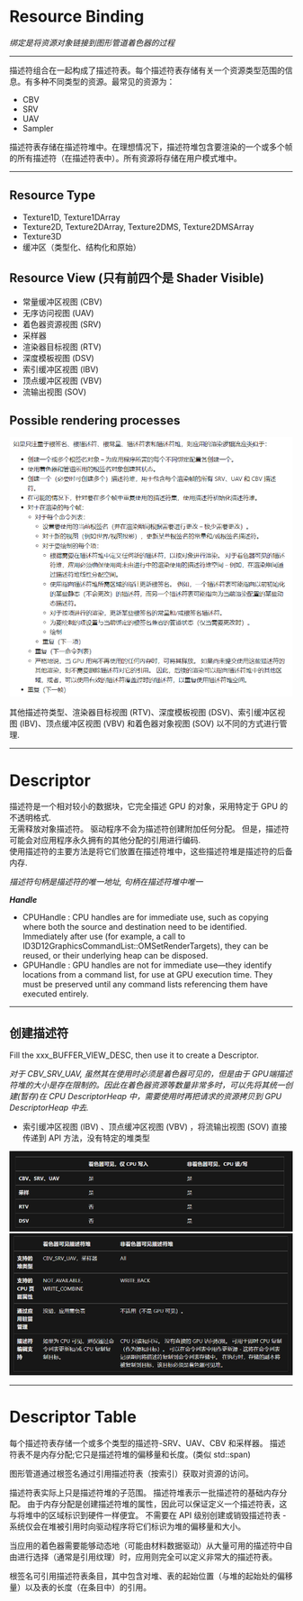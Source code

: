 # Resource Binding

*绑定是将资源对象链接到图形管道着色器的过程*

---

描述符组合在一起构成了描述符表。每个描述符表存储有关一个资源类型范围的信息。有多种不同类型的资源。最常见的资源为：
* CBV
* SRV
* UAV
* Sampler

描述符表存储在描述符堆中。在理想情况下，描述符堆包含要渲染的一个或多个帧的所有描述符（在描述符表中）。所有资源将存储在用户模式堆中。

---

## Resource Type
* Texture1D, Texture1DArray
* Texture2D, Texture2DArray, Texture2DMS, Texture2DMSArray
* Texture3D
* 缓冲区（类型化、结构化和原始）

## Resource View (只有前四个是 Shader Visible)
* 常量缓冲区视图 (CBV) 
* 无序访问视图   (UAV)  
* 着色器资源视图 (SRV) 
* 采样器           
* 渲染器目标视图 (RTV)
* 深度模板视图   (DSV)
* 索引缓冲区视图 (IBV)
* 顶点缓冲区视图 (VBV)
* 流输出视图     (SOV)
  
## Possible rendering processes
<img src="./images/process.png">
</br>

其他描述符类型、渲染器目标视图 (RTV)、深度模板视图 (DSV)、索引缓冲区视图 (IBV)、顶点缓冲区视图 (VBV) 和着色器对象视图 (SOV) 以不同的方式进行管理.

---

# Descriptor

描述符是一个相对较小的数据块，它完全描述 GPU 的对象，采用特定于 GPU 的不透明格式. </br>
无需释放对象描述符。 驱动程序不会为描述符创建附加任何分配。 但是，描述符可能会对应用程序永久拥有的其他分配的引用进行编码. </br>
使用描述符的主要方法是将它们放置在描述符堆中，这些描述符堆是描述符的后备内存.

*描述符句柄是描述符的唯一地址, 句柄在描述符堆中唯一*

***Handle***
* CPUHandle : CPU handles are for immediate use, such as copying where both the source and destination need to be identified. Immediately after use (for example, a call to ID3D12GraphicsCommandList::OMSetRenderTargets), they can be reused, or their underlying heap can be disposed.
* GPUHandle : GPU handles are not for immediate use—they identify locations from a command list, for use at GPU execution time. They must be preserved until any command lists referencing them have executed entirely.

---

## 创建描述符
Fill the xxx_BUFFER_VIEW_DESC, then use it to create a Descriptor.

*对于 CBV_SRV_UAV, 虽然其在使用时必须是着色器可见的，但是由于 GPU端描述符堆的大小是存在限制的。因此在着色器资源等数量非常多时，可以先将其统一创建(暂存)在 CPU DescriptorHeap 中，需要使用时再把请求的资源拷贝到 GPU DescriptorHeap 中去.*

* 索引缓冲区视图 (IBV) 、顶点缓冲区视图 (VBV) ，将流输出视图 (SOV) 直接传递到 API 方法，没有特定的堆类型
  
<img src="./images/view.png">
<img src="./images/support.png">

---

# Descriptor Table

每个描述符表存储一个或多个类型的描述符-SRV、UAV、CBV 和采样器。 描述符表不是内存分配;它只是描述符堆的偏移量和长度。(类似 std::span)

图形管道通过根签名通过引用描述符表（按索引）获取对资源的访问。

描述符表实际上只是描述符堆的子范围。 描述符堆表示一批描述符的基础内存分配。 由于内存分配是创建描述符堆的属性，因此可以保证定义一个描述符表，这与将堆中的区域标识到硬件一样便宜。 不需要在 API 级别创建或销毁描述符表 - 系统仅会在堆被引用时向驱动程序将它们标识为堆的偏移量和大小。

当应用的着色器需要能够动态地（可能由材料数据驱动）从大量可用的描述符中自由进行选择（通常是引用纹理）时，应用则完全可以定义非常大的描述符表。

根签名可引用描述符表条目，其中包含对堆、表的起始位置（与堆的起始处的偏移量）以及表的长度（在条目中）的引用。
